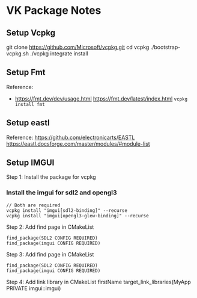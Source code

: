 # VK Package Notes 

## Setup Vcpkg 
git clone https://github.com/Microsoft/vcpkg.git
cd vcpkg
./bootstrap-vcpkg.sh
./vcpkg integrate install


## Setup Fmt 
Reference: 
- https://fmt.dev/dev/usage.html
https://fmt.dev/latest/index.html
`vcpkg install fmt`

## Setup eastl 
Reference: 
https://github.com/electronicarts/EASTL
https://eastl.docsforge.com/master/modules/#module-list

## Setup IMGUI 
Step 1: Install the package for vcpkg 

### Install the imgui for sdl2 and opengl3
```
// Both are required 
vcpkg install "imgui[sdl2-binding]" --recurse
vcpkg install "imgui[opengl3-glew-binding]" --recurse
```

Step 2: Add find page in CMakeList 
```
find_package(SDL2 CONFIG REQUIRED)
find_package(imgui CONFIG REQUIRED)
```

Step 3: Add find page in CMakeList 
```
find_package(SDL2 CONFIG REQUIRED)
find_package(imgui CONFIG REQUIRED)
```

Step 4: Add link library in CMakeList firstName
target_link_libraries(MyApp PRIVATE imgui::imgui)


